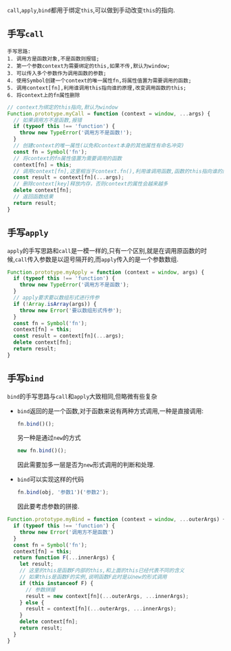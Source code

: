 `call`,`apply`,`bind`都用于绑定`this`,可以做到手动改变`this`的指向.

## 手写`call`

```
手写思路:
1. 调用方是函数对象,不是函数则报错;
2. 第一个参数context为需要绑定的this,如果不传,默认为window;
3. 可以传入多个参数作为调用函数的参数;
4. 使用Symbol创建一个context的唯一属性fn,将属性值置为需要调用的函数;
5. 调用context[fn],利用谁调用this指向谁的原理,改变调用函数的this;
6. 将context上的fn属性删除
```

```js
// context为绑定的this指向,默认为window
Function.prototype.myCall = function (context = window, ...args) {
  // 如果调用方不是函数,报错
  if (typeof this !== 'function') {
    throw new TypeError('调用方不是函数!');
  }
  // 创建context的唯一属性(以免和context本身的其他属性有命名冲突)
  const fn = Symbol('fn');
  // 将context的fn属性值置为需要调用的函数
  context[fn] = this;
  // 调用context[fn],这里相当于context.fn(),利用谁调用函数,函数的this指向谁的原理
  const result = context[fn](...args);
  // 删除context[key]释放内存，否则context的属性会越来越多
  delete context[fn];
  // 返回函数结果
  return result;
}
```



## 手写`apply`

`apply`的手写思路和`call`是一模一样的,只有一个区别,就是在调用原函数的时候,`call`传入参数是以逗号隔开的,而`apply`传入的是一个参数数组.

```js
Function.prototype.myApply = function (context = window, args) {
  if (typeof this !== 'function') {
    throw new TypeError('调用方不是函数');
  }
  // apply要求要以数组形式进行传参
  if (!Array.isArray(args)) {
    throw new Error('要以数组形式传参');
  }
  const fn = Symbol('fn');
  context[fn] = this;
  const result = context[fn](...args);
  delete context[fn];
  return result;
}
```



## 手写`bind`

`bind`的手写思路与`call`和`apply`大致相同,但略微有些复杂

- `bind`返回的是一个函数,对于函数来说有两种方式调用,一种是直接调用:

  ```js
  fn.bind()();
  ```

  另一种是通过`new`的方式

  ```js
  new fn.bind()();
  ```

  因此需要加多一层是否为`new`形式调用的判断和处理.

- `bind`可以实现这样的代码

  ```js
  fn.bind(obj, '参数1')('参数2');
  ```

  因此要考虑参数的拼接.

```js
Function.prototype.myBind = function (context = window, ...outerArgs) {
  if (typeof this !== 'function') {
    throw new Error('调用方不是函数')
  }
  const fn = Symbol('fn');
  context[fn] = this;
  return function F(...innerArgs) {
    let result;
    // 这里的this是函数F内部的this,和上面的this已经代表不同的含义
    // 如果this是函数F的实例,说明函数F此时是以new的形式调用
    if (this instanceof F) {
      // 参数拼接
      result = new context[fn](...outerArgs, ...innerArgs);
    } else {
      result = context[fn](...outerArgs, ...innerArgs);
    }
    delete context[fn];
    return result;
  }
}
```
